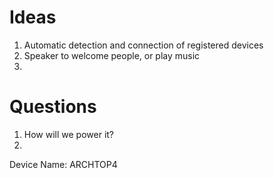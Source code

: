 # Ideas
1. Automatic detection and connection of registered devices
2. Speaker to welcome people, or play music
3. 

# Questions
1. How will we power it?
2. 

Device Name: ARCHTOP4
